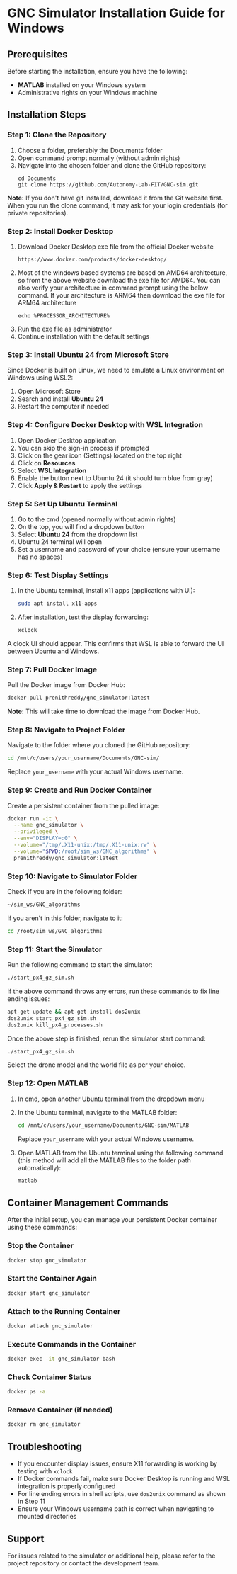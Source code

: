 # GNC Simulator Installation Guide for Windows

## Prerequisites

Before starting the installation, ensure you have the following:
- **MATLAB** installed on your Windows system
- Administrative rights on your Windows machine

## Installation Steps

### Step 1: Clone the Repository

1. Choose a folder, preferably the Documents folder
2. Open command prompt normally (without admin rights)
3. Navigate into the chosen folder and clone the GitHub repository:
   ```
   cd Documents
   git clone https://github.com/Autonomy-Lab-FIT/GNC-sim.git
   ```

**Note:** If you don't have git installed, download it from the Git website first. When you run the clone command, it may ask for your login credentials (for private repositories).

### Step 2: Install Docker Desktop

1. Download Docker Desktop exe file from the official Docker website
   ```
   https://www.docker.com/products/docker-desktop/
   ```
2. Most of the windows based systems are based on AMD64 architecture, so from the above website download the exe file for AMD64. You can also verify your architecture in command prompt using the below command. If your architecture is ARM64 then download the exe file for ARM64 architecture
   ```
   echo %PROCESSOR_ARCHITECTURE%
   ```   
3. Run the exe file as administrator
4. Continue installation with the default settings

### Step 3: Install Ubuntu 24 from Microsoft Store

Since Docker is built on Linux, we need to emulate a Linux environment on Windows using WSL2:

1. Open Microsoft Store
2. Search and install **Ubuntu 24**
3. Restart the computer if needed

### Step 4: Configure Docker Desktop with WSL Integration

1. Open Docker Desktop application
2. You can skip the sign-in process if prompted
3. Click on the gear icon (Settings) located on the top right
4. Click on **Resources**
5. Select **WSL Integration**
6. Enable the button next to Ubuntu 24 (it should turn blue from gray)
7. Click **Apply & Restart** to apply the settings

### Step 5: Set Up Ubuntu Terminal

1. Go to the cmd (opened normally without admin rights)
2. On the top, you will find a dropdown button
3. Select **Ubuntu 24** from the dropdown list
4. Ubuntu 24 terminal will open
5. Set a username and password of your choice (ensure your username has no spaces)

### Step 6: Test Display Settings

1. In the Ubuntu terminal, install x11 apps (applications with UI):
   ```bash
   sudo apt install x11-apps
   ```

2. After installation, test the display forwarding:
   ```bash
   xclock
   ```

A clock UI should appear. This confirms that WSL is able to forward the UI between Ubuntu and Windows.

### Step 7: Pull Docker Image

Pull the Docker image from Docker Hub:
```bash
docker pull prenithreddy/gnc_simulator:latest
```

**Note:** This will take time to download the image from Docker Hub.

### Step 8: Navigate to Project Folder

Navigate to the folder where you cloned the GitHub repository:
```bash
cd /mnt/c/users/your_username/Documents/GNC-sim/
```

Replace `your_username` with your actual Windows username.

### Step 9: Create and Run Docker Container

Create a persistent container from the pulled image:
```bash
docker run -it \
  --name gnc_simulator \
  --privileged \
  --env="DISPLAY=:0" \
  --volume="/tmp/.X11-unix:/tmp/.X11-unix:rw" \
  --volume="$PWD:/root/sim_ws/GNC_algorithms" \
  prenithreddy/gnc_simulator:latest
```

### Step 10: Navigate to Simulator Folder

Check if you are in the following folder:
```bash
~/sim_ws/GNC_algorithms
```

If you aren't in this folder, navigate to it:
```bash
cd /root/sim_ws/GNC_algorithms
```

### Step 11: Start the Simulator

Run the following command to start the simulator:
```bash
./start_px4_gz_sim.sh
```

If the above command throws any errors, run these commands to fix line ending issues:
```bash
apt-get update && apt-get install dos2unix
dos2unix start_px4_gz_sim.sh
dos2unix kill_px4_processes.sh
```

Once the above step is finished, rerun the simulator start command:
```bash
./start_px4_gz_sim.sh
```

Select the drone model and the world file as per your choice.

### Step 12: Open MATLAB

1. In cmd, open another Ubuntu terminal from the dropdown menu
2. In the Ubuntu terminal, navigate to the MATLAB folder:
   ```bash
   cd /mnt/c/users/your_username/Documents/GNC-sim/MATLAB
   ```
   Replace `your_username` with your actual Windows username.

3. Open MATLAB from the Ubuntu terminal using the following command (this method will add all the MATLAB files to the folder path automatically):
   ```bash
   matlab
   ```

## Container Management Commands

After the initial setup, you can manage your persistent Docker container using these commands:

### Stop the Container
```bash
docker stop gnc_simulator
```

### Start the Container Again
```bash
docker start gnc_simulator
```

### Attach to the Running Container
```bash
docker attach gnc_simulator
```

### Execute Commands in the Container
```bash
docker exec -it gnc_simulator bash
```

### Check Container Status
```bash
docker ps -a
```

### Remove Container (if needed)
```bash
docker rm gnc_simulator
```

## Troubleshooting

- If you encounter display issues, ensure X11 forwarding is working by testing with `xclock`
- If Docker commands fail, make sure Docker Desktop is running and WSL integration is properly configured
- For line ending errors in shell scripts, use `dos2unix` command as shown in Step 11
- Ensure your Windows username path is correct when navigating to mounted directories

## Support

For issues related to the simulator or additional help, please refer to the project repository or contact the development team.

